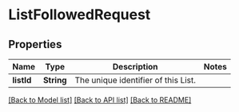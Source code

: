 # ListFollowedRequest

## Properties
Name | Type | Description | Notes
------------ | ------------- | ------------- | -------------
**listId** | **String** | The unique identifier of this List. | 

[[Back to Model list]](../README.md#documentation-for-models) [[Back to API list]](../README.md#documentation-for-api-endpoints) [[Back to README]](../README.md)


